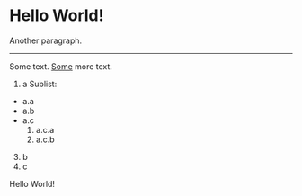# Hello World!

Another paragraph.

---

Some text. [Some](test.png) more text.

1. a Sublist:
  * a.a
  * a.b
  * a.c
     1. a.c.a
     2. a.c.b
3. b
4. c

Hello World!
